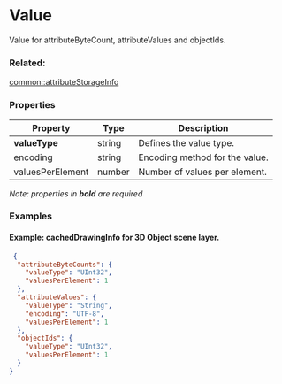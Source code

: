 # Value

Value for attributeByteCount, attributeValues and objectIds.

### Related:

[common::attributeStorageInfo](attributeStorageInfo.md)
### Properties

| Property | Type | Description |
| --- | --- | --- |
| **valueType** | string | Defines the value type. |
| encoding | string | Encoding method for the value. |
| valuesPerElement | number | Number of values per element. |

*Note: properties in **bold** are required*

### Examples 

#### Example: cachedDrawingInfo for 3D Object scene layer. 

```json
 {
  "attributeByteCounts": {
    "valueType": "UInt32",
    "valuesPerElement": 1
  },
  "attributeValues": {
    "valueType": "String",
    "encoding": "UTF-8",
    "valuesPerElement": 1
  },
  "objectIds": {
    "valueType": "UInt32",
    "valuesPerElement": 1
  }
} 
```

